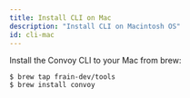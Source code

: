 ```yaml
---
title: Install CLI on Mac
description: "Install CLI on Macintosh OS"
id: cli-mac
---
```


Install the Convoy CLI to your Mac from brew:

```console[terminal]
$ brew tap frain-dev/tools
$ brew install convoy
```